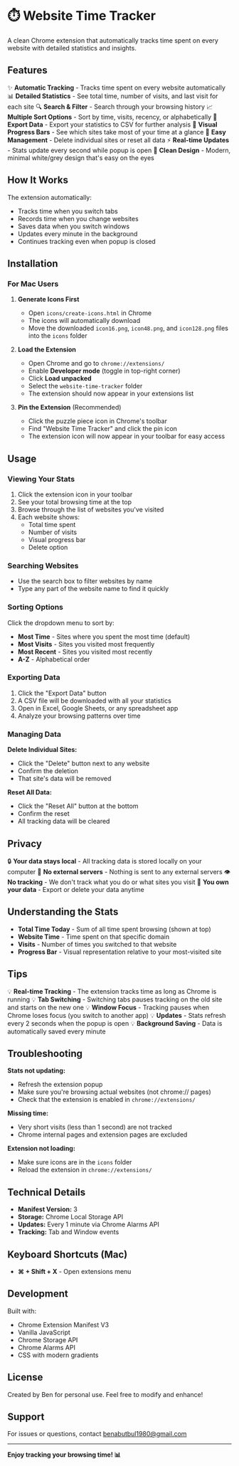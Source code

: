 # ⏱️ Website Time Tracker

A clean Chrome extension that automatically tracks time spent on every website with detailed statistics and insights.

## Features

✨ **Automatic Tracking** - Tracks time spent on every website automatically
📊 **Detailed Statistics** - See total time, number of visits, and last visit for each site
🔍 **Search & Filter** - Search through your browsing history
📈 **Multiple Sort Options** - Sort by time, visits, recency, or alphabetically
💾 **Export Data** - Export your statistics to CSV for further analysis
🎯 **Visual Progress Bars** - See which sites take most of your time at a glance
🧹 **Easy Management** - Delete individual sites or reset all data
⚡ **Real-time Updates** - Stats update every second while popup is open
🎨 **Clean Design** - Modern, minimal white/grey design that's easy on the eyes

## How It Works

The extension automatically:
- Tracks time when you switch tabs
- Records time when you change websites
- Saves data when you switch windows
- Updates every minute in the background
- Continues tracking even when popup is closed

## Installation

### For Mac Users

1. **Generate Icons First**
   - Open `icons/create-icons.html` in Chrome
   - The icons will automatically download
   - Move the downloaded `icon16.png`, `icon48.png`, and `icon128.png` files into the `icons` folder

2. **Load the Extension**
   - Open Chrome and go to `chrome://extensions/`
   - Enable **Developer mode** (toggle in top-right corner)
   - Click **Load unpacked**
   - Select the `website-time-tracker` folder
   - The extension should now appear in your extensions list

3. **Pin the Extension** (Recommended)
   - Click the puzzle piece icon in Chrome's toolbar
   - Find "Website Time Tracker" and click the pin icon
   - The extension icon will now appear in your toolbar for easy access

## Usage

### Viewing Your Stats

1. Click the extension icon in your toolbar
2. See your total browsing time at the top
3. Browse through the list of websites you've visited
4. Each website shows:
   - Total time spent
   - Number of visits
   - Visual progress bar
   - Delete option

### Searching Websites

- Use the search box to filter websites by name
- Type any part of the website name to find it quickly

### Sorting Options

Click the dropdown menu to sort by:
- **Most Time** - Sites where you spent the most time (default)
- **Most Visits** - Sites you visited most frequently
- **Most Recent** - Sites you visited most recently
- **A-Z** - Alphabetical order

### Exporting Data

1. Click the "Export Data" button
2. A CSV file will be downloaded with all your statistics
3. Open in Excel, Google Sheets, or any spreadsheet app
4. Analyze your browsing patterns over time

### Managing Data

**Delete Individual Sites:**
- Click the "Delete" button next to any website
- Confirm the deletion
- That site's data will be removed

**Reset All Data:**
- Click the "Reset All" button at the bottom
- Confirm the reset
- All tracking data will be cleared

## Privacy

🔒 **Your data stays local** - All tracking data is stored locally on your computer
🚫 **No external servers** - Nothing is sent to any external servers
👁️ **No tracking** - We don't track what you do or what sites you visit
💾 **You own your data** - Export or delete your data anytime

## Understanding the Stats

- **Total Time Today** - Sum of all time spent browsing (shown at top)
- **Website Time** - Time spent on that specific domain
- **Visits** - Number of times you switched to that website
- **Progress Bar** - Visual representation relative to your most-visited site

## Tips

💡 **Real-time Tracking** - The extension tracks time as long as Chrome is running
💡 **Tab Switching** - Switching tabs pauses tracking on the old site and starts on the new one
💡 **Window Focus** - Tracking pauses when Chrome loses focus (you switch to another app)
💡 **Updates** - Stats refresh every 2 seconds when the popup is open
💡 **Background Saving** - Data is automatically saved every minute

## Troubleshooting

**Stats not updating:**
- Refresh the extension popup
- Make sure you're browsing actual websites (not chrome:// pages)
- Check that the extension is enabled in `chrome://extensions/`

**Missing time:**
- Very short visits (less than 1 second) are not tracked
- Chrome internal pages and extension pages are excluded

**Extension not loading:**
- Make sure icons are in the `icons` folder
- Reload the extension in `chrome://extensions/`

## Technical Details

- **Manifest Version:** 3
- **Storage:** Chrome Local Storage API
- **Updates:** Every 1 minute via Chrome Alarms API
- **Tracking:** Tab and Window events

## Keyboard Shortcuts (Mac)

- **⌘ + Shift + X** - Open extensions menu

## Development

Built with:
- Chrome Extension Manifest V3
- Vanilla JavaScript
- Chrome Storage API
- Chrome Alarms API
- CSS with modern gradients

## License

Created by Ben for personal use. Feel free to modify and enhance!

## Support

For issues or questions, contact benabutbul1980@gmail.com

---

**Enjoy tracking your browsing time! 📊**

